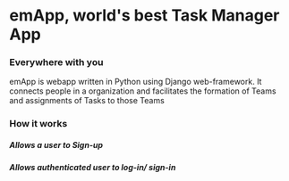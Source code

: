 # emApp, world's best Task Manager App

### Everywhere with you 

emApp is webapp written in Python using Django web-framework. It connects people in a organization and facilitates the formation of Teams and assignments of Tasks to those Teams

### How it works

##### Allows a user to Sign-up
##### Allows authenticated user to log-in/ sign-in
